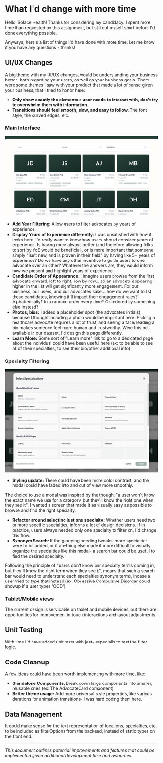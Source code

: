 # What I'd change with more time

Hello, Solace Health! Thanks for considering my candidacy. I spent more time than requested on this assignment, but still cut myself short before I'd done everything possible.

Anyways, here's a list of things I'd have done with more time. Let me know if you have any questions - thanks!

## UI/UX Changes

A big theme with my UI/UX changes, would be understanding your business better- both regarding your users, as well as your business goals. There were some themes I saw with your product that made a lot of sense given your business, that I tried to honor here:

- **Only show exactly the elements a user needs to interact with, don't try to overwhelm them with information.**
- **Transitions should feel smooth, slow, and easy to follow.** The font style, the curved edges, etc.

### Main Interface

![Main Interface](./images/main-interface.png)

- **Add Year Filtering**: Allow users to filter advocates by years of experience.
- **Display Years of Experience differently**: I was unsatisfied with how it looks here. I'd really want to know how users should consider years of experience. Is having more always better (and therefore allowing folks to sort by YoE would be beneficial), or is more important that someone simply "isn't new, and is proven in their field" by having like 5+ years of experience? Do we have any other incentive to guide users to one advocate over an other? Whatever the answers are, they would inform how we present and highlight years of experience.
- **Candidate Order of Appearance:** I imagine users browse from the first advocate onward, left to right, row by row... so an advocate appearing higher in the list will get signficantly more engagement. For our business, our users, and our advocates sake... how do we want to list these candidates, knowing it'll impact their engagement rates? Alphabetically? In a random order every time? Or ordered by something else instead?
- **Photos, bios:** I added a placeholder spot (the advocates initials), because I thought including a photo would be important here. Picking a healthcare advocate requires a lot of trust, and seeing a face/reading a bio makes someone feel more human and trustworthy. Were this not available in our dataset, I'd design this page differently.
- **Learn More:** Some sort of "Learn more" link to go to a dedicated page about the individual could have been useful here (ex: to be able to see all of their specialties, to see their bio/other additional info)

### Specialty Filtering

![Specialty Filtering](./images/specialty-filtering.png)

- **Styling update:** There could have been more color contrast, and the modal could have faded into and out of view more smoothly.

The choice to use a modal was inspired by the thought "a user won't know the exact name we use for a category, but they'll know the right one when they see it". I wanted a screen that made it as visually easy as possible to browse and find the right specialty.

- **Refactor around selecting just one specialty:** Whether users need two or more specific specialties, informs a lot of design decisions. If in practice, users always needed only one specialty to filter on, I'd change this flow.
- **Synonym Search:** If the grouping needing tweaks, more specialties were to be added, or if anything else made it more difficult to visually organize the specialties like this modal- a search bar could be useful to find the desired specialty.

Following the principle of "users don't know our specialty terms coming in, but they'll know the right term when they see it", means that such a search bar would need to understand each specialties synonym terms, incase a user tried to type that instead (ex: Obsessive Compulsive Disorder could showup if a user types 'OCD')

### Tablet/Mobile views

The current design is servicable on tablet and mobile devices, but there are opportunities for improvement in touch interactions and layout adjustments.

## Unit Testing

With time I'd have added unit tests with jest- especially to test the filter logic.

## Code Cleanup

A few ideas could have been worth implementing with more time, like:

- **Standalone Components:** Break down large components into smaller, reusable ones (ex: The AdvocateCard component)
- **Better theme usage:** Add more universal style properties, like various durations for animation transitions- I was hard coding them here.

## Data Management

It could make sense for the text representation of locations, specialties, etc. to be included as filterOptions from the backend, instead of static types on the front end.

---

*This document outlines potential improvements and features that could be implemented given additional development time and resources.*